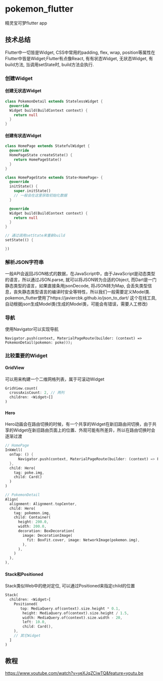 # pokemon_flutter
精灵宝可梦flutter app

## 技术总结
Flutter中一切皆是Widget, CSS中常用的padding, flex, wrap, position等属性在Flutter中皆是Widget;Flutter有点像React, 有有状态Widget, 无状态Widget, 有build方法, 当调用setState时, build方法会执行.
### 创建Widget
#### 创建无状态Widget
```dart
class PokemonDetail extends StatelessWidget {
  @override
  Widget build(BuildContext context) {
    return null
  }
}
```
#### 创建有状态Widget
```dart
class HomePage extends StatefulWidget {
  @override
  HomePageState createState() {
    return HomePageState()
  }
}

class HomePageState extends State<HomePage> {
  @override 
  initState() {
    super.initState()
    // 一般会在这里获取初始化数据
  }

  @override
  Widget build(BuildContext context) {
    return null
  }
}

// 通过调用setState来重新build
setState(() {

})
```

### 解析JSON字符串
一般API会返回JSON格式的数据，在JavaScript中，由于JavaScript是动态类型的语言，所以通过JSON.parse, 就可以将JSON转为合适的Object, 而Dart是一门静态类型的语言，如果直接条用jsonDecode, 将JSON转为Map, 会丢失类型信息，丧失静态类型语言的编译时安全等特性，所以我们一般需要定义Model类. pokemon_flutter使用了https://javiercbk.github.io/json_to_dart/ 这个在线工具,自动根据json生成Model类(生成的Model类，可能会有错误，需要人工修改)

### 导航
使用Navigator可以实现导航
```
Navigator.push(context, MaterialPageRoute(builder: (context) => PokemonDetail(pokemon: poke)));
```

### 比较重要的Widget
#### GridView
可以用来构建一个二维网格列表，属于可滚动Widget  
```dart
GridView.count(
  crossAxisCount: 2, // 两列
  children: <Widget>[]
)
``` 
#### Hero
Hero动画会在路由切换的时候，有一个共享的Widget在新旧路由间切换，由于共享的Widget在新旧路由页面上的位置、外观可能有所差异，所以在路由切换时会逐渐过渡
```dart
// HomePage
InkWell(
  onTap: () {
      Navigator.push(context, MaterialPageRoute(builder: (context) => PokemonDetail(pokemon: poke)));
  },
  child: Hero(
    tag: poke.img,
    child: Card()
  )
)

// PokemonDetail
Align(
  alignment: Alignment.topCenter,
  child: Hero(
    tag: pokemon.img, 
    child: Container(
      height: 200.0,
      width: 200.0,
      decoration: BoxDecoration(
        image: DecorationImage(
          fit: BoxFit.cover, image: NetworkImage(pokemon.img),
        ),
      ),
    )
  ),
),
```

#### Stack和Positioned
Stack类似Web中的绝对定位, 可以通过Positioned来指定child的位置
```dart
Stack(
  children: <Widget>[
    Positioned(
       top: MediaQuery.of(context).size.height * 0.1,
        height: MediaQuery.of(context).size.height / 1.5,
        width: MediaQuery.of(context).size.width - 20,
        left: 10.0,
        child: Card(),
    ),
    // 其它Widget
  ]
)
```

## 教程
https://www.youtube.com/watch?v=yeXJqZCiwTQ&feature=youtu.be
